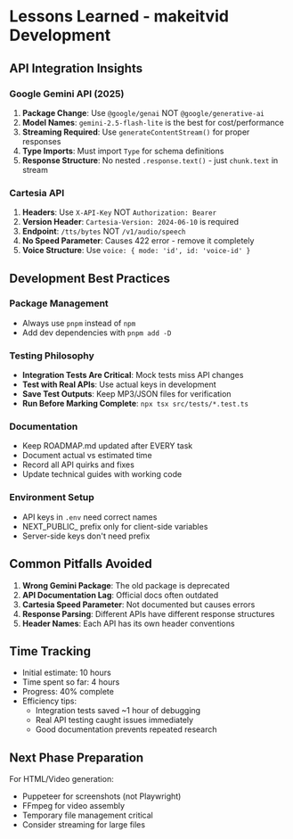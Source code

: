# Lessons Learned - makeitvid Development

## API Integration Insights

### Google Gemini API (2025)
1. **Package Change**: Use `@google/genai` NOT `@google/generative-ai`
2. **Model Names**: `gemini-2.5-flash-lite` is the best for cost/performance
3. **Streaming Required**: Use `generateContentStream()` for proper responses
4. **Type Imports**: Must import `Type` for schema definitions
5. **Response Structure**: No nested `.response.text()` - just `chunk.text` in stream

### Cartesia API
1. **Headers**: Use `X-API-Key` NOT `Authorization: Bearer`
2. **Version Header**: `Cartesia-Version: 2024-06-10` is required
3. **Endpoint**: `/tts/bytes` NOT `/v1/audio/speech`
4. **No Speed Parameter**: Causes 422 error - remove it completely
5. **Voice Structure**: Use `voice: { mode: 'id', id: 'voice-id' }`

## Development Best Practices

### Package Management
- Always use `pnpm` instead of `npm`
- Add dev dependencies with `pnpm add -D`

### Testing Philosophy
- **Integration Tests Are Critical**: Mock tests miss API changes
- **Test with Real APIs**: Use actual keys in development
- **Save Test Outputs**: Keep MP3/JSON files for verification
- **Run Before Marking Complete**: `npx tsx src/tests/*.test.ts`

### Documentation
- Keep ROADMAP.md updated after EVERY task
- Document actual vs estimated time
- Record all API quirks and fixes
- Update technical guides with working code

### Environment Setup
- API keys in `.env` need correct names
- NEXT_PUBLIC_ prefix only for client-side variables
- Server-side keys don't need prefix

## Common Pitfalls Avoided

1. **Wrong Gemini Package**: The old package is deprecated
2. **API Documentation Lag**: Official docs often outdated
3. **Cartesia Speed Parameter**: Not documented but causes errors
4. **Response Parsing**: Different APIs have different response structures
5. **Header Names**: Each API has its own header conventions

## Time Tracking

- Initial estimate: 10 hours
- Time spent so far: 4 hours
- Progress: 40% complete
- Efficiency tips:
  - Integration tests saved ~1 hour of debugging
  - Real API testing caught issues immediately
  - Good documentation prevents repeated research

## Next Phase Preparation

For HTML/Video generation:
- Puppeteer for screenshots (not Playwright)
- FFmpeg for video assembly
- Temporary file management critical
- Consider streaming for large files